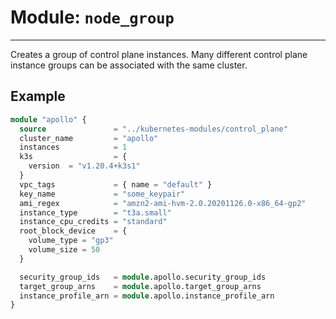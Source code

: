 # Module: `node_group`

---

Creates a group of control plane instances.  Many different control plane instance groups can be associated with the same cluster.

## Example

```terraform
module "apollo" {
  source               = "../kubernetes-modules/control_plane"
  cluster_name         = "apollo"
  instances            = 1
  k3s                  = {
    version  = "v1.20.4+k3s1"
  }
  vpc_tags             = { name = "default" }
  key_name             = "some_keypair"
  ami_regex            = "amzn2-ami-hvm-2.0.20201126.0-x86_64-gp2"
  instance_type        = "t3a.small"
  instance_cpu_credits = "standard"
  root_block_device    = {
    volume_type = "gp3"
    volume_size = 50
  }

  security_group_ids   = module.apollo.security_group_ids
  target_group_arns    = module.apollo.target_group_arns
  instance_profile_arn = module.apollo.instance_profile_arn
}
```
